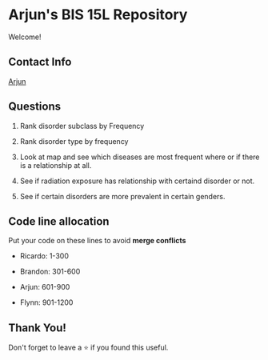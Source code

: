 # Arjun's BIS 15L Repository

Welcome!

## Contact Info

[Arjun](mailto:abasraon@ucdavis.edu)  

## Questions

1. Rank disorder subclass by Frequency 

2. Rank disorder type by frequency 

3. Look at map and see which diseases are most frequent where or if there is a relationship at all. 

4. See if radiation exposure has relationship with certaind disorder or not. 

5. See if certain disorders are more prevalent in certain genders. 

## Code line allocation 

Put your code on these lines to avoid **merge conflicts**

* Ricardo: 1-300

* Brandon: 301-600 

* Arjun: 601-900 

* Flynn: 901-1200 

## Thank You!  

Don't forget to leave a ⭐ if you found this useful.
